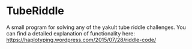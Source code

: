 # TubeRiddle
A small program for solving any of the yakult tube riddle challenges.
You can find a detailed explanation of functionality here: https://haplotyping.wordpress.com/2015/07/28/riddle-code/
